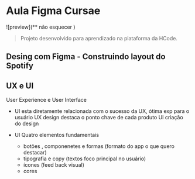 # Aula Figma Cursae

![preview](** não esquecer )


> Projeto desenvolvido para aprendizado na plataforma da HCode. 

## Desing com Figma - Construindo layout do Spotify


## UX e UI

User Experience e User Interface

*   UI esta diretamente relacionada com o sucesso da UX, ótima exp para o usuário 
    UX design destaca o ponto chave de cada produto 
    UI criação do design


* UI Quatro elementos fundamentais
    - botões , componenetes e formas (formato do app o que quero destacar)
    - tipografia e copy (textos foco principal no usuário) 
    - ícones (feed back visual)
    - cores 

    
